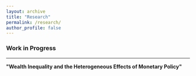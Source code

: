 ```yaml
---
layout: archive
title: "Research"
permalink: /research/
author_profile: false
---
```


### Work in Progress
---

**"Wealth Inequality and the Heterogeneous Effects of Monetary Policy"**<br> 
 <br>   
    
  <br>
    <br>
      <br>
        <br>
          <br>
            <br>
              <br>
                <br>
                  <br>
                    <br>
